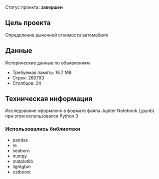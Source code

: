 Статус проекта: **завершен**

## Цель проекта
Определение рыночной стоимости автомобиля

## Данные

Исторические данные по объявлениям


- Требуемая память: 16.7 MB
- Строк: 260793
- Столбцов: 24

## Техническая информация

Исследование оформлено в формате файла Jupiter Notebook (.jpynb)
при этом использовался Python 3

### Использовались библиотеки
- pandas
- re
- seaborn
- numpy
- matplotlib
- lightgbm
- catboost
